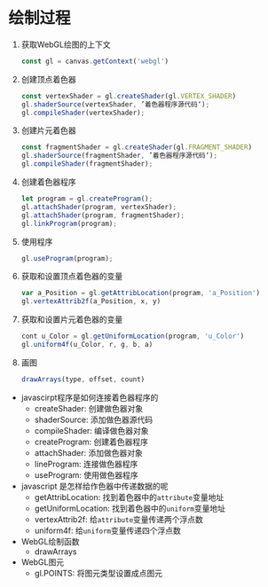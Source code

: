 # 绘制过程

1. 获取WebGL绘图的上下文

   ```js
   const gl = canvas.getContext('webgl')
   ```

2. 创建顶点着色器

   ```js
   const vertexShader = gl.createShader(gl.VERTEX_SHADER)
   gl.shaderSource(vertexShader, ’着色器程序源代码‘);
   gl.compileShader(vertexShader);
   
   ```

3. 创建片元着色器

   ```js
   const fragmentShader = gl.createShader(gl.FRAGMENT_SHADER)
   gl.shaderSource(fragmentShader, ’着色器程序源代码‘);
   gl.compileShader(fragmentShader);
   ```

4. 创建着色器程序

   ```js
   let program = gl.createProgram();
   gl.attachShader(program, vertexShader);
   gl.attachShader(program, fragmentShader);
   gl.linkProgram(program);
   
   ```

   

5. 使用程序

   ```js
   gl.useProgram(program);
   ```
   

6. 获取和设置顶点着色器的变量

   ```js
   var a_Position = gl.getAttribLocation(program, 'a_Position')
   gl.vertexAttrib2f(a_Position, x, y)
   ```

7. 获取和设置片元着色器的变量

   ```js
   cont u_Color = gl.getUniformLocation(program, 'u_Color')
   gl.uniform4f(u_Color, r, g, b, a)
   ```

8. 画图

   ```js
   drawArrays(type, offset, count)
   ```

   

* javascirpt程序是如何连接着色器程序的
  * createShader: 创建做色器对象
  * shaderSource: 添加做色器源代码
  * compileShader: 编译做色器对象
  * createProgram: 创建着色器程序
  * attachShader: 添加做色器对象
  * lineProgram: 连接做色器程序
  * useProgram: 使用做色器程序
* javascript 是怎样给作色器中传递数据的呢
  * getAttribLocation: 找到着色器中的`attribute`变量地址
  * getUniformLocation: 找到着色器中的`uniform`变量地址
  * vertexAttrib2f: 给`attribute`变量传递两个浮点数
  * uniform4f: 给`uniform`变量传递四个浮点数
* WebGL绘制函数
  * drawArrays
* WebGL图元
  * gl.POINTS: 将图元类型设置成点图元